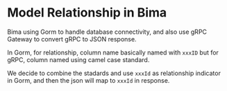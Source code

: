 # Model Relationship in Bima

Bima using Gorm to handle database connectivity, and also use gRPC Gateway to convert gRPC to JSON response.

In Gorm, for relationship, column name basically named with `xxxID` but for gRPC, column named using camel case standard.

We decide to combine the stadards and use `xxxId` as relationship indicator in Gorm, and then the json will map to `xxxId` in response.

